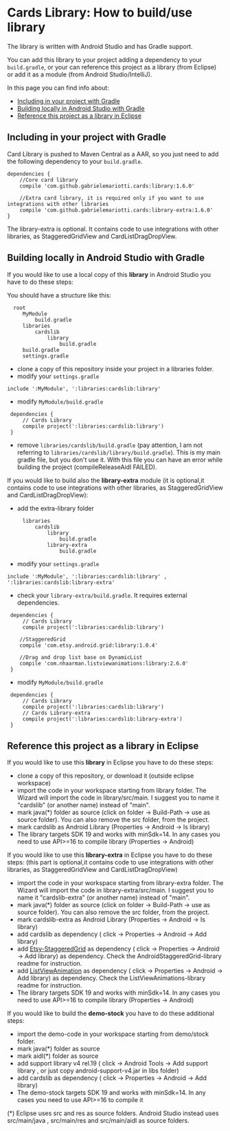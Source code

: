 # Cards Library: How to build/use library

The library is written with Android Studio and has Gradle support.

You can add this library to your project adding a dependency to your `build.gradle`, or your can reference this project as a library (from Eclipse) or add it as a module (from Android Studio/IntelliJ).

In this page you can find info about:

* [Including in your project with Gradle](#including-in-your-project-with-gradle)
* [Building locally in Android Studio with Gradle](#building-locally-in-android-studio-with-gradle)
* [Reference this project as a library in Eclipse](#reference-this-project-as-a-library-in-eclipse)


## Including in your project with Gradle

Card Library is pushed to Maven Central as a AAR, so you just need to add the following dependency to your `build.gradle`.

    dependencies {
        //Core card library
        compile 'com.github.gabrielemariotti.cards:library:1.6.0'

        //Extra card library, it is required only if you want to use integrations with other libraries
        compile 'com.github.gabrielemariotti.cards:library-extra:1.6.0'
    }

The library-extra is optional. It contains code to use integrations with other libraries, as StaggeredGridView and CardListDragDropView.


## Building locally in Android Studio with Gradle

 If you would like to use a local copy of this **library** in Android Studio you have to do these steps:

 You should have a structure like this:

 ```
   root
      MyModule
          build.gradle
      libraries
          cardslib
              library
                  build.gradle
      build.gradle
      settings.gradle
 ```

 - clone a copy of this repository inside your project in a libraries folder.
 - modify your `settings.gradle`
 ```
 include ':MyModule', ':libraries:cardslib:library'
 ```

 - modify `MyModule/build.gradle`
 ```
  dependencies {
      // Cards Library
      compile project(':libraries:cardslib:library')
  }
 ```

 - remove `libraries/cardslib/build.gradle` (pay attention, I am not referring to `libraries/cardslib/library/build.gradle`).
 This is my main gradle file, but you don't use it.
 With this file you can have an error while building the project (compileReleaseAidl FAILED).


If you would like to build also the **library-extra** module (it is optional,it contains code to use integrations with other libraries, as StaggeredGridView and CardListDragDropView):

- add the extra-library folder
 ```
      libraries
          cardslib
              library
                  build.gradle
              library-extra
                  build.gradle
 ```

 - modify your `settings.gradle`
 ```
 include ':MyModule', ':libraries:cardslib:library' , ':libraries:cardslib:library-extra'
 ```

 - check your `library-extra/build.gradle`. It requires external dependencies.
 ```
  dependencies {
      // Cards Library
      compile project(':libraries:cardslib:library')

     //StaggeredGrid
     compile 'com.etsy.android.grid:library:1.0.4'

     //Drag and drop list base on DynamicList
     compile 'com.nhaarman.listviewanimations:library:2.6.0'
  }
 ```

 - modify `MyModule/build.gradle`
  ```
   dependencies {
       // Cards Library
       compile project(':libraries:cardslib:library')
       // Cards Library-extra
       compile project(':libraries:cardslib:library-extra')
   }
  ```


## Reference this project as a library in Eclipse

If you would like to use this **library** in Eclipse you have to do these steps:

- clone a copy of this repository, or download it (outside eclipse workspace)
- import the code in your workspace starting from library folder. The Wizard will import the code in library/src/main. I suggest you to name it "cardslib" (or another name) instead of "main".
- mark java(*) folder as source (click on folder -> Build-Path -> use as source folder). You can also remove the src folder, from the project.
- mark cardslib as Android Library (Properties -> Android -> Is library)
- The library targets SDK 19 and works with minSdk=14. In any cases you need to use API>=16 to compile library (Properties -> Android)

If you would like to use this **library-extra** in Eclipse you have to do these steps:
(this part is optional,it contains code to use integrations with other libraries, as StaggeredGridView and CardListDragDropView)

- import the code in your workspace starting from library-extra folder. The Wizard will import the code in library-extra/src/main. I suggest you to name it "cardslib-extra" (or another name) instead of "main".
- mark java(*) folder as source (click on folder -> Build-Path -> use as source folder). You can also remove the src folder, from the project.
- mark cardslib-extra as Android Library (Properties -> Android -> Is library)
- add cardslib as dependency ( click -> Properties -> Android -> Add library)
- add [Etsy-StaggeredGrid](https://github.com/etsy/AndroidStaggeredGrid) as dependency ( click -> Properties -> Android -> Add library) as dependency. Check the AndroidStaggeredGrid-library readme for instruction.
- add [ListViewAnimation](https://github.com/nhaarman/ListViewAnimations) as dependency ( click -> Properties -> Android -> Add library) as dependency. Check the ListViewAnimations-library readme for instruction.
- The library targets SDK 19 and works with minSdk=14. In any cases you need to use API>=16 to compile library (Properties -> Android)


If you would like to build the **demo-stock** you have to do these additional steps:

- import the demo-code in your workspace starting from demo/stock folder.
- mark java(*) folder as source
- mark aidl(*) folder as source
- add support library v4 rel.19 ( click -> Android Tools -> Add support library , or just copy android-support-v4.jar in libs folder)
- add cardslib as dependency ( click -> Properties -> Android -> Add library)
- The demo-stock targets SDK 19 and works with minSdk=14. In any cases you need to use API>=16 to compile it


(*) Eclipse uses src and res as source folders.
Android Studio instead uses src/main/java , src/main/res and src/main/aidl as source folders.

